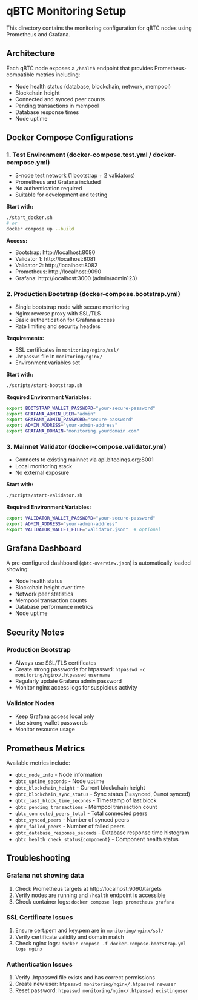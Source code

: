 # qBTC Monitoring Setup

This directory contains the monitoring configuration for qBTC nodes using Prometheus and Grafana.

## Architecture

Each qBTC node exposes a `/health` endpoint that provides Prometheus-compatible metrics including:
- Node health status (database, blockchain, network, mempool)
- Blockchain height
- Connected and synced peer counts
- Pending transactions in mempool
- Database response times
- Node uptime

## Docker Compose Configurations

### 1. Test Environment (docker-compose.test.yml / docker-compose.yml)
- 3-node test network (1 bootstrap + 2 validators)
- Prometheus and Grafana included
- No authentication required
- Suitable for development and testing

**Start with:**
```bash
./start_docker.sh
# or
docker compose up --build
```

**Access:**
- Bootstrap: http://localhost:8080
- Validator 1: http://localhost:8081
- Validator 2: http://localhost:8082
- Prometheus: http://localhost:9090
- Grafana: http://localhost:3000 (admin/admin123)

### 2. Production Bootstrap (docker-compose.bootstrap.yml)
- Single bootstrap node with secure monitoring
- Nginx reverse proxy with SSL/TLS
- Basic authentication for Grafana access
- Rate limiting and security headers

**Requirements:**
- SSL certificates in `monitoring/nginx/ssl/`
- `.htpasswd` file in `monitoring/nginx/`
- Environment variables set

**Start with:**
```bash
./scripts/start-bootstrap.sh
```

**Required Environment Variables:**
```bash
export BOOTSTRAP_WALLET_PASSWORD="your-secure-password"
export GRAFANA_ADMIN_USER="admin"
export GRAFANA_ADMIN_PASSWORD="secure-password"
export ADMIN_ADDRESS="your-admin-address"
export GRAFANA_DOMAIN="monitoring.yourdomain.com"
```

### 3. Mainnet Validator (docker-compose.validator.yml)
- Connects to existing mainnet via api.bitcoinqs.org:8001
- Local monitoring stack
- No external exposure

**Start with:**
```bash
./scripts/start-validator.sh
```

**Required Environment Variables:**
```bash
export VALIDATOR_WALLET_PASSWORD="your-secure-password"
export ADMIN_ADDRESS="your-admin-address"
export VALIDATOR_WALLET_FILE="validator.json"  # optional
```

## Grafana Dashboard

A pre-configured dashboard (`qbtc-overview.json`) is automatically loaded showing:
- Node health status
- Blockchain height over time
- Network peer statistics
- Mempool transaction counts
- Database performance metrics
- Node uptime

## Security Notes

### Production Bootstrap
- Always use SSL/TLS certificates
- Create strong passwords for htpasswd: `htpasswd -c monitoring/nginx/.htpasswd username`
- Regularly update Grafana admin password
- Monitor nginx access logs for suspicious activity

### Validator Nodes
- Keep Grafana access local only
- Use strong wallet passwords
- Monitor resource usage

## Prometheus Metrics

Available metrics include:
- `qbtc_node_info` - Node information
- `qbtc_uptime_seconds` - Node uptime
- `qbtc_blockchain_height` - Current blockchain height
- `qbtc_blockchain_sync_status` - Sync status (1=synced, 0=not synced)
- `qbtc_last_block_time_seconds` - Timestamp of last block
- `qbtc_pending_transactions` - Mempool transaction count
- `qbtc_connected_peers_total` - Total connected peers
- `qbtc_synced_peers` - Number of synced peers
- `qbtc_failed_peers` - Number of failed peers
- `qbtc_database_response_seconds` - Database response time histogram
- `qbtc_health_check_status{component}` - Component health status

## Troubleshooting

### Grafana not showing data
1. Check Prometheus targets at http://localhost:9090/targets
2. Verify nodes are running and `/health` endpoint is accessible
3. Check container logs: `docker compose logs prometheus grafana`

### SSL Certificate Issues
1. Ensure cert.pem and key.pem are in `monitoring/nginx/ssl/`
2. Verify certificate validity and domain match
3. Check nginx logs: `docker compose -f docker-compose.bootstrap.yml logs nginx`

### Authentication Issues
1. Verify .htpasswd file exists and has correct permissions
2. Create new user: `htpasswd monitoring/nginx/.htpasswd newuser`
3. Reset password: `htpasswd monitoring/nginx/.htpasswd existinguser`